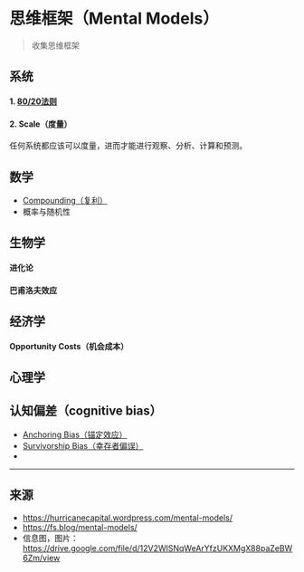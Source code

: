 # 思维框架（Mental Models）

> 收集思维框架

## 系统

#### 1. [80/20法则](8020法则.md)

#### 2. Scale（度量）

任何系统都应该可以度量，进而才能进行观察、分析、计算和预测。

## 数学

- [Compounding（复利）](复利.md)
- 概率与随机性

## 生物学

#### 进化论

#### 巴甫洛夫效应



## 经济学

#### Opportunity Costs（机会成本）

## 心理学

## 认知偏差（cognitive bias）

- [Anchoring Bias（锚定效应）](锚定效应.md)
- [Survivorship Bias（幸存者偏误）](幸存者偏误.md)
- 




---

## 来源

- https://hurricanecapital.wordpress.com/mental-models/
- https://fs.blog/mental-models/
- 信息图，图片：https://drive.google.com/file/d/12V2WISNqWeArYfzUKXMgX88paZeBW6Zm/view
